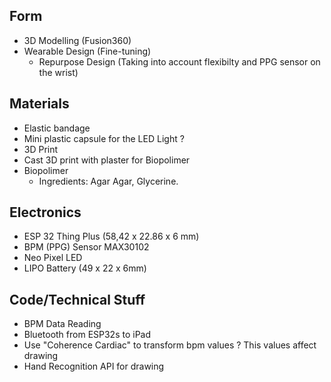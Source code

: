## Form

- 3D Modelling (Fusion360)
- Wearable Design (Fine-tuning)
  - Repurpose Design (Taking into account flexibilty and PPG sensor on the wrist)


## Materials

- Elastic bandage
- Mini plastic capsule for the LED Light ?
- 3D Print 
- Cast 3D print with plaster for Biopolimer 
- Biopolimer 
  - Ingredients: Agar Agar, Glycerine.



## Electronics

- ESP 32 Thing Plus (58,42 x 22.86 x 6 mm)
- BPM (PPG) Sensor MAX30102
- Neo Pixel LED
- LIPO Battery (49 x 22 x 6mm)


## Code/Technical Stuff

- BPM Data Reading 
- Bluetooth from ESP32s to iPad
- Use "Coherence Cardiac" to transform bpm values ?  This values affect drawing
- Hand Recognition API for drawing



